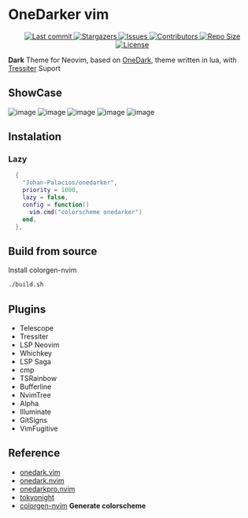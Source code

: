 # OneDarker vim

<p align="center">
  <!-- <a href="https://github.com/Johan-Palacios/nvim/releases/latest"> -->
  <!--   <img alt="Latest release" src="https://img.shields.io/github/v/release/Johan-Palacios/nvim?style=for-the-badge&logo=starship&color=C9CBFF&logoColor=D9E0EE&labelColor=302D41" /> -->
  <!-- </a> -->
  <a href="https://github.com/Johan-Palacios/onedarker/pulse">
    <img alt="Last commit" src="https://img.shields.io/github/last-commit/Johan-Palacios/onedarker?style=for-the-badge&logo=starship&color=8bd5ca&logoColor=D9E0EE&labelColor=302D41"/>
  </a>
  <a href="https://github.com/Johan-Palacios/onedarker/stargazers">
    <img
      alt="Stargazers"
      src="https://img.shields.io/github/stars/Johan-Palacios/onedarker?style=for-the-badge&logo=starship&color=c678dd&logoColor=d9e0ee&labelColor=282a36"
    />
  </a>
  <a href="https://github.com/Johan-Palacios/onedarker/issues">
    <img
      alt="Issues"
      src="https://img.shields.io/github/issues/Johan-Palacios/onedarker?style=for-the-badge&logo=gitbook&color=f0c062&logoColor=d9e0ee&labelColor=282a36"
    />
  </a>
  <a href="https://github.com/Johan-Palacios/onedarker/contributors">
    <img
      alt="Contributors"
      src="https://img.shields.io/github/contributors/Johan-Palacios/onedarker?style=for-the-badge&logo=opensourceinitiative&color=abcf84&logoColor=d9e0ee&labelColor=282a36"
    />
  </a>
  <a href="https://github.com/Johan-Palacios/onedarker">
    <img alt="Repo Size" src="https://img.shields.io/github/repo-size/Johan-Palacios/onedarker?color=%23DDB6F2&label=SIZE&logo=codesandbox&style=for-the-badge&logoColor=D9E0EE&labelColor=302D41" />
  </a>
  <a href="https://github.com/Johan-Palacios/onedarker/blob/main/LICENSE">
    <img alt="License" src="https://img.shields.io/github/license/lunarvim/lunarvim?style=for-the-badge&logo=starship&color=ee999f&logoColor=D9E0EE&labelColor=302D41" />
  </a>

</p>

**Dark** Theme for Neovim, based on [OneDark](https://github.com/joshdick/onedark.vim), theme written in lua, with [Tressiter](https://github.com/nvim-treesitter/nvim-treesitter) Suport

## ShowCase

![image](https://github.com/Johan-Palacios/nvim/assets/77251405/0adf691e-5485-4edd-a3cb-bcb291c92060)
![image](https://github.com/Johan-Palacios/nvim/assets/77251405/3d3e5a0e-8b91-4b3e-b0e1-608111913d83)
![image](https://github.com/Johan-Palacios/nvim/assets/77251405/aae50157-c8a0-481e-b13b-87c689407b30)
![image](https://github.com/Johan-Palacios/nvim/assets/77251405/50de295e-ebd9-4456-8373-7beee6f72175)
![image](https://github.com/Johan-Palacios/nvim/assets/77251405/172014de-3a7f-4ea9-b3f6-295edc3ef968)

## Instalation

### Lazy

```lua
  {
    "Johan-Palacios/onedarker",
    priority = 1000,
    lazy = false,
    config = function()
      vim.cmd("colorscheme onedarker")
    end,
  },

```

## Build from source

Install colorgen-nvim

```bash
./build.sh

```

## Plugins

- Telescope
- Tressiter
- LSP Neovim
- Whichkey
- LSP Saga
- cmp
- TSRainbow
- Bufferline
- NvimTree
- Alpha
- Illuminate
- GitSigns
- VimFugitive

## Reference

- [onedark.vim](https://github.com/joshdick/onedark.vim)
- [onedark.nvim](https://github.com/navarasu/onedark.nvim)
- [onedarkpro.nvim](https://github.com/navarasu/onedark.nvim)
- [tokyonight](https://github.com/folke/tokyonight.nvim)
- [colorgen-nvim](https://github.com/ChristianChiarulli/colorgen-nvim) **Generate colorscheme**

